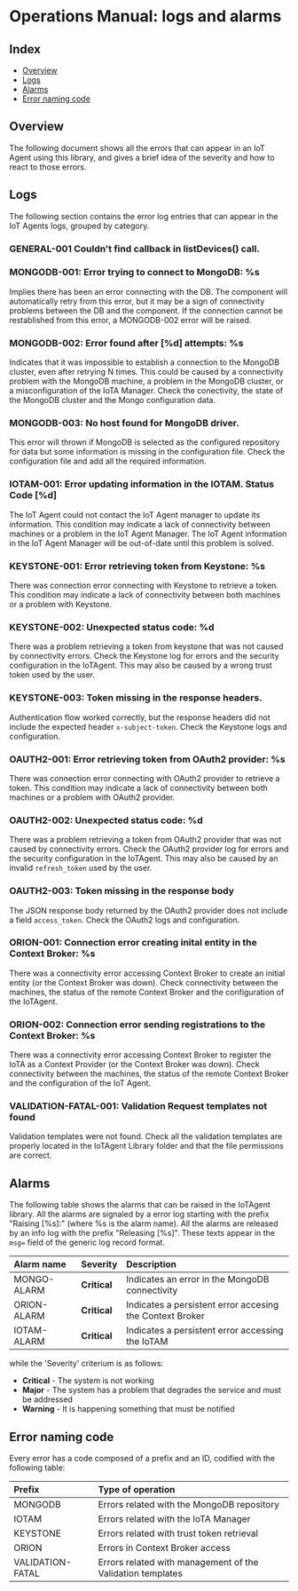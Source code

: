 # Operations Manual: logs and alarms
## Index

* [Overview](#overview)
* [Logs](#logs)
* [Alarms](#alarms)
* [Error naming code](#error-naming-code)

## Overview
The following document shows all the errors that can appear in an IoT Agent using this library, and gives a brief
idea of the severity and how to react to those errors.

## Logs
The following section contains the error log entries that can appear in the IoT Agents logs, grouped by category.

### GENERAL-001 Couldn\'t find callback in listDevices() call.

### MONGODB-001: Error trying to connect to MongoDB: %s

Implies there has been an error connecting with the DB. The component will automatically retry from this error, but it
may be a sign of connectivity problems between the DB and the component. If the connection cannot be restablished from
this error, a MONGODB-002 error will be raised.

### MONGODB-002: Error found after [%d] attempts: %s

Indicates that it was impossible to establish a connection to the MongoDB cluster, even after retrying N times. This
could be caused by a connectivity problem with the MongoDB machine, a problem in the MongoDB cluster, or a misconfiguration
of the IoTA Manager. Check the conectivity, the state of the MongoDB cluster and the Mongo configuration data.

### MONGODB-003: No host found for MongoDB driver.

This error will thrown if MongoDB is selected as the configured repository for data but some information is missing
in the configuration file. Check the configuration file and add all the required information.

### IOTAM-001: Error updating information in the IOTAM. Status Code [%d]

The IoT Agent could not contact the IoT Agent manager to update its information. This condition may indicate a lack of
connectivity between machines or a problem in the IoT Agent Manager. The IoT Agent information in the IoT Agent Manager
will be out-of-date until this problem is solved.

### KEYSTONE-001: Error retrieving token from Keystone: %s

There was connection error connecting with Keystone to retrieve a token. This condition may indicate a lack of connectivity
between both machines or a problem with Keystone.

### KEYSTONE-002: Unexpected status code: %d

There was a problem retrieving a token from keystone that was not caused by connectivity errors. Check the Keystone
log for errors and the security configuration in the IoTAgent. This may also be caused by a wrong trust token used
by the user.

### KEYSTONE-003: Token missing in the response headers.

Authentication flow worked correctly, but the response headers did not include the expected header `x-subject-token`.
Check the Keystone logs and configuration.

### OAUTH2-001: Error retrieving token from OAuth2 provider: %s

There was connection error connecting with OAuth2 provider to retrieve a token. This condition may indicate a lack of connectivity
between both machines or a problem with OAuth2 provider.

### OAUTH2-002: Unexpected status code: %d

There was a problem retrieving a token from OAuth2 provider that was not caused by connectivity errors.
Check the OAuth2 provider log for errors and the security configuration in the IoTAgent.
This may also be caused by an invalid `refresh_token` used by the user.

### OAUTH2-003: Token missing in the response body

The JSON response body returned by the OAuth2 provider does not include a field `access_token`.
Check the OAuth2 logs and configuration.

### ORION-001: Connection error creating inital entity in the Context Broker: %s

There was a connectivity error accessing Context Broker to create an initial entity (or the Context Broker was down).
Check connectivity between the machines, the status of the remote Context Broker and the configuration of the IoTAgent.

### ORION-002: Connection error sending registrations to the Context Broker: %s

There was a connectivity error accessing Context Broker to register the IoTA as a Context Provider (or the Context Broker was down).
Check connectivity between the machines, the status of the remote Context Broker and the configuration of the IoT Agent.

### VALIDATION-FATAL-001: Validation Request templates not found

Validation templates were not found. Check all the validation templates are properly located in the IoTAgent Library
folder and that the file permissions are correct.

## Alarms

The following table shows the alarms that can be raised in the IoTAgent library. All the alarms are signaled by a
error log starting with the prefix "Raising [%s]:" (where %s is the alarm name). All the alarms are released by an info
log with the prefix "Releasing [%s]". These texts appear in the `msg=` field of the generic log record format.

| Alarm name            | Severity     | Description            |
|:--------------------- |:-------------|:---------------------- |
| MONGO-ALARM           | **Critical** | Indicates an error in the MongoDB connectivity |
| ORION-ALARM           | **Critical** | Indicates a persistent error accesing the Context Broker |
| IOTAM-ALARM           | **Critical** | Indicates a persistent error accessing the IoTAM |

while the 'Severity' criterium is as follows:

* **Critical** - The system is not working
* **Major** - The system has a problem that degrades the service and must be addressed
* **Warning** - It is happening something that must be notified


## Error naming code
Every error has a code composed of a prefix and an ID, codified with the following table:

| Prefix           | Type of operation      |
|:---------------- |:---------------------- |
| MONGODB          | Errors related with the MongoDB repository |
| IOTAM            | Errors related with the IoTA Manager |
| KEYSTONE         | Errors related with trust token retrieval |
| ORION            | Errors in Context Broker access |
| VALIDATION-FATAL | Errors related with management of the Validation templates |
